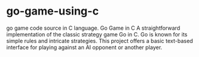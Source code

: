 # go-game-using-c
go game code source in C language.
Go Game in C
A straightforward implementation of the classic strategy game Go in C. 
Go is known for its simple rules and intricate strategies.
This project offers a basic text-based interface for playing against an AI opponent or another player.
